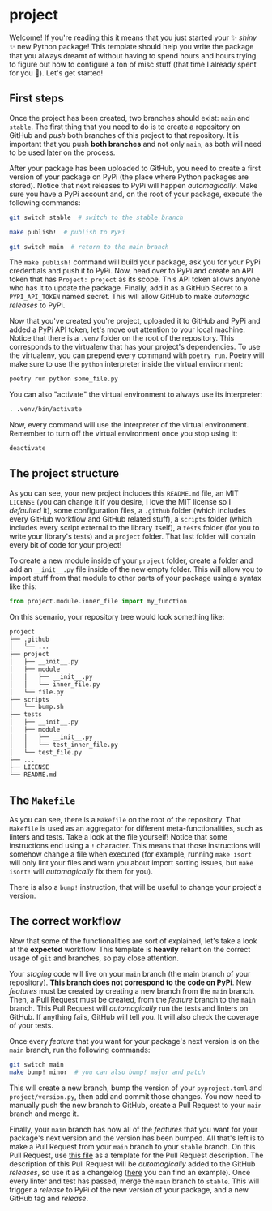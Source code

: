 # project

Welcome! If you're reading this it means that you just started your ✨ _shiny_ ✨ new Python package! This template should help you write the package that you always dreamt of without having to spend hours and hours trying to figure out how to configure a ton of misc stuff (that time I already spent for you 💖). Let's get started!

## First steps

Once the project has been created, two branches should exist: `main` and `stable`. The first thing that you need to do is to create a repository on GitHub and _push_ both branches of this project to that repository. It is important that you push **both branches** and not only `main`, as both will need to be used later on the process.

After your package has been uploaded to GitHub, you need to create a first version of your package on PyPi (the place where Python packages are stored). Notice that next releases to PyPi will happen _automagically_. Make sure you have a PyPi account and, on the root of your package, execute the following commands:

```sh
git switch stable  # switch to the stable branch

make publish!  # publish to PyPi

git switch main  # return to the main branch
```

The `make publish!` command will build your package, ask you for your PyPi credentials and push it to PyPi. Now, head over to PyPi and create an API token that has `Project: project` as its scope. This API token allows anyone who has it to update the package. Finally, add it as a GitHub Secret to a `PYPI_API_TOKEN` named secret. This will allow GitHub to make _automagic releases_ to PyPi.

Now that you've created you're project, uploaded it to GitHub and PyPi and added a PyPi API token, let's move out attention to your local machine. Notice that there is a `.venv` folder on the root of the repository. This corresponds to the virtualenv that has your project's dependencies. To use the virtualenv, you can prepend every command with `poetry run`. Poetry will make sure to use the `python` interpreter inside the virtual environment:

```sh
poetry run python some_file.py
```

You can also "activate" the virtual environment to always use its interpreter:

```sh
. .venv/bin/activate
```

Now, every command will use the interpreter of the virtual environment. Remember to turn off the virtual environment once you stop using it:

```sh
deactivate
```

## The project structure

As you can see, your new project includes this `README.md` file, an MIT `LICENSE` (you can change it if you desire, I love the MIT license so I _defaulted_ it), some configuration files, a `.github` folder (which includes every GitHub workflow and GitHub related stuff), a `scripts` folder (which includes every script external to the library itself), a `tests` folder (for you to write your library's tests) and a `project` folder. That last folder will contain every bit of code for your project!

To create a new module inside of your `project` folder, create a folder and add an `__init__.py` file inside of the new empty folder. This will allow you to import stuff from that module to other parts of your package using a syntax like this:

```py
from project.module.inner_file import my_function
```

On this scenario, your repository tree would look something like:

```sh
project
├── .github
│   └── ...
├── project
│   ├── __init__.py
│   ├── module
│   │   ├── __init__.py
│   │   └── inner_file.py
│   └── file.py
├── scripts
│   └── bump.sh
├── tests
│   ├── __init__.py
│   ├── module
│   │   ├── __init__.py
│   │   └── test_inner_file.py
│   └── test_file.py
├── ...
├── LICENSE
└── README.md
```

## The `Makefile`

As you can see, there is a `Makefile` on the root of the repository. That `Makefile` is used as an aggregator for different meta-functionalities, such as linters and tests. Take a look at the file yourself! Notice that some instructions end using a `!` character. This means that those instructions will somehow change a file when executed (for example, running `make isort` will only lint your files and warn you about import sorting issues, but `make isort!` will _automagically_ fix them for you).

There is also a `bump!` instruction, that will be useful to change your project's version.

## The correct workflow

Now that some of the functionalities are sort of explained, let's take a look at the **expected** workflow. This template is **heavily** reliant on the correct usage of `git` and branches, so pay close attention.

Your _staging_ code will live on your `main` branch (the main branch of your repository). **This branch does not correspond to the code on PyPi**. New _features_ must be created by creating a new branch from the `main` branch. Then, a Pull Request must be created, from the _feature_ branch to the `main` branch. This Pull Request will _automagically_ run the tests and linters on GitHub. If anything fails, GitHub will tell you. It will also check the coverage of your tests.

Once every _feature_ that you want for your package's next version is on the `main` branch, run the following commands:

```sh
git switch main
make bump! minor  # you can also bump! major and patch
```

This will create a new branch, bump the version of your `pyproject.toml` and `project/version.py`, then add and commit those changes. You now need to manually push the new branch to GitHub, create a Pull Request to your `main` branch and merge it.

Finally, your `main` branch has now all of the _features_ that you want for your package's next version and the version has been bumped. All that's left is to make a Pull Request from your `main` branch to your `stable` branch. On this Pull Request, use [this file](.github/PULL_REQUEST_TEMPLATE/release.md) as a template for the Pull Request description. The description of this Pull Request will be _automagically_ added to the GitHub _releases_, so use it as a changelog ([here](https://github.com/daleal/asymmetric/releases) you can find an example). Once every linter and test has passed, merge the `main` branch to `stable`. This will trigger a _release_ to PyPi of the new version of your package, and a new GitHub tag and _release_.
